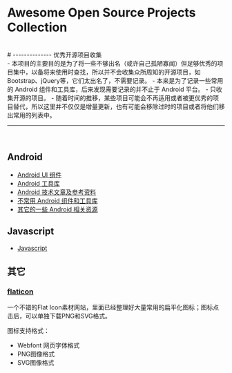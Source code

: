 
# Awesome Open Source Projects Collection   
<br/>
# -------------- 优秀开源项目收集
<br/>
- 本项目的主要目的是为了将一些不够出名（或许自己孤陋寡闻）但足够优秀的项目集中，以备将来使用时查找，所以并不会收集众所周知的开源项目，如 Bootstrap、jQuery等，它们太出名了，不需要记录。
- 本来是为了记录一些常用的 Android 组件和工具库，后来发现需要记录的并不止于 Android 平台。
- 只收集开源的项目。
- 随着时间的推移，某些项目可能会不再适用或者被更优秀的项目替代，所以这里并不仅仅是增量更新，也有可能会移除过时的项目或者将他们移出常用的列表中。

----------  
<br/>

## Android

- [Android UI 组件](http://git.oschina.net/zhyihui/awesome-projects/blob/master/Android.md)
- [Android 工具库](http://git.oschina.net/zhyihui/awesome-projects/blob/master/AndroidLibrary.md)
- [Android 技术文章及参考资料](http://git.oschina.net/zhyihui/awesome-projects/blob/master/AndroidArticle.md)
- [不常用 Android 组件和工具库](http://git.oschina.net/zhyihui/awesome-projects/blob/master/AndroidNotCommonlyUsed.md)
- [其它的一些 Android 相关资源](http://git.oschina.net/zhyihui/awesome-projects/blob/master/AndroidOtherResources.md)

## Javascript

- [Javascript](http://git.oschina.net/zhyihui/awesome-projects/blob/master/Javascript.md)

## 其它

### [flaticon](http://www.flaticon.com/)

一个不错的Flat Icon素材网站，里面已经整理好大量常用的扁平化图标；图标点击后，可以单独下载PNG和SVG格式。

图标支持格式：
- Webfont 网页字体格式
- PNG图像格式
- SVG图像格式
